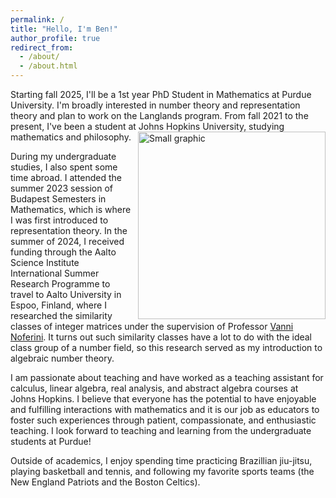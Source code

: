 ```yaml
---
permalink: /
title: "Hello, I'm Ben!"
author_profile: true
redirect_from: 
  - /about/
  - /about.html
---
```


Starting fall 2025, I'll be a 1st year PhD Student in Mathematics at Purdue University. I'm broadly interested in number theory and representation theory and plan to work on the Langlands program. From fall 2021 to the present, I've been a student at Johns Hopkins University, studying mathematics and philosophy. <img src="/images/Facing blackboard side profile.JPG" alt="Small graphic" style="width: 300px; float: right; margin-left: 10px;"> 

During my undergraduate studies, I also spent some time abroad. I attended the summer 2023 session of Budapest Semesters in Mathematics, which is where I was first introduced to representation theory. In the summer of 2024, I received funding through the Aalto Science Institute International Summer Research Programme to travel to Aalto University in Espoo, Finland, where I researched the similarity classes of integer matrices under the supervision of Professor [Vanni Noferini](https://math.aalto.fi/~noferiv1/). It turns out such similarity classes have a lot to do with the ideal class group of a number field, so this research served as my introduction to algebraic number theory. 

I am passionate about teaching and have worked as a teaching assistant for calculus, linear algebra, real analysis, and abstract algebra courses at Johns Hopkins. I believe that everyone has the potential to have enjoyable and fulfilling interactions with mathematics and it is our job as educators to foster such experiences through patient, compassionate, and enthusiastic teaching. I look forward to teaching and learning from the undergraduate students at Purdue!

Outside of academics, I enjoy spending time practicing Brazillian jiu-jitsu, playing basketball and tennis, and following my favorite sports teams (the New England Patriots and the Boston Celtics). 
